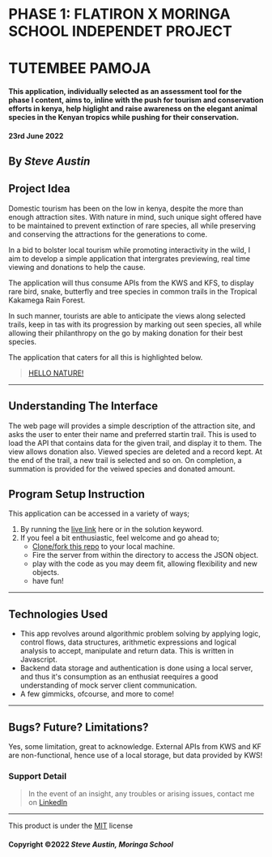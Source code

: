 # PHASE 1: FLATIRON X MORINGA SCHOOL INDEPENDET PROJECT
# TUTEMBEE PAMOJA
#### This application, individually selected as an assessment tool for the phase I content, aims to, inline with the push for tourism and conservation efforts in kenya, help higlight and raise awareness on the elegant animal species in the Kenyan tropics while pushing for their conservation.

#### 23rd June 2022

## By *Steve Austin*

## Project Idea
Domestic tourism has been on the low in kenya, despite the more than enough attraction sites. With nature in mind, such unique sight offered have to be maintained to prevent extinction of rare species, all while preserving and conserving the attractions for the generations to come.

In a bid to bolster local tourism while promoting interactivity in the wild, I aim to develop a simple application that intergrates previewing, real time viewing and donations to help the cause.

The application will thus consume APIs from the KWS and KFS, to display rare bird, snake, butterfly and tree species in common trails in the Tropical Kakamega Rain Forest.

In such manner, tourists are able to anticipate the views along selected trails, keep in tas with its progression by marking out seen species, all while allowing their philanthropy on the go by making donation for their best species. 

The application that caters for all this is highlighted below.

>[HELLO NATURE!](...)

---

## Understanding The Interface
 
The web page will provides a simple description of the attraction site, and asks the user to enter their name and preferred startin trail. This is used to load the API that contains data for the given trail, and display it to them. The view allows donation also. Viewed species are deleted and a record kept. At the end of the trail, a new trail is selected and so on. On completion, a summation is provided for the veiwed species and donated amount.

## Program Setup Instruction
This application can be accessed in a variety of ways;
1. By running the [live link]() here or in the solution keyword.
1. If you feel a bit enthusiastic, feel welcome and go ahead to;
    * [Clone/fork this repo](https://github.com/TheEmerald001/) to your local machine.
    * Fire the server from within the directory to access the JSON object.
    * play with the code as you may deem fit, allowing flexibility and new objects.
    * have fun!
---
## Technologies Used
* This app revolves around algorithmic problem solving by applying logic, control flows, data structures, arithmetic expressions and logical analysis to accept, manipulate and return data. This is written in Javascript.
* Backend data storage and authentication is done using a local server, and thus it's consumption as an enthusiat reequires a good understanding of mock server client communication.
* A few gimmicks, ofcourse, and more to come!
---
## Bugs? Future? Limitations?
Yes, some limitation, great to acknowledge. External APIs from KWS and KF are non-functional, hence use of a local storage, but data provided by KWS!

### Support Detail
>In the event of an insight, any troubles or arising issues, contact me on [LinkedIn](https://www.linkedin.com/in/stephen-lukanu-953a3b188/?lipi=urn%3Ali%3Apage%3Ad_flagship3_feed%3BDujFMOv0RjWOnnaftd3I%2FA%3D%3D)
---

This product is under the [MIT](https://github.com/TheEmerald001/Jali-Jamii-initiative/blob/main/LICENSE) license

#### Copyright ©2022 *Steve Austin, Moringa School*